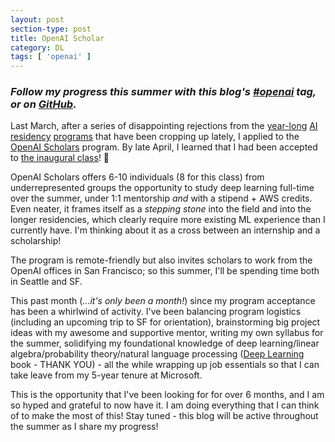 ```yaml
---
layout: post
section-type: post
title: OpenAI Scholar
category: DL
tags: [ 'openai' ]
---
```


### _Follow my progress this summer with this blog's [#openai](/tags/openai) tag, or on [GitHub](https://github.com/iconix/openai)._

Last March, after a series of disappointing rejections from the [year-long](https://research.google.com/teams/brain/residency/) [AI](https://research.fb.com/programs/facebook-ai-research-residency-program/) [residency](https://eng.uber.com/uber-ai-residency/) [programs](https://www.microsoft.com/en-us/research/academic-program/microsoft-ai-residency-program/) that have been cropping up lately, I applied to the [OpenAI Scholars](https://blog.openai.com/openai-scholars/) program. By late April, I learned that I had been accepted to [the inaugural class](https://blog.openai.com/openai-scholars-class-2018/)! 🎉

OpenAI Scholars offers 6-10 individuals (8 for this class) from underrepresented groups the opportunity to study deep learning full-time over the summer, under 1:1 mentorship _and_ with a stipend + AWS credits. Even neater, it frames itself as a _stepping stone_ into the field and into the longer residencies, which clearly require more existing ML experience than I currently have. I'm thinking about it as a cross between an internship and a scholarship!

The program is remote-friendly but also invites scholars to work from the OpenAI offices in San Francisco; so this summer, I'll be spending time both in Seattle and SF.

This past month (_...it's only been a month!_) since my program acceptance has been a whirlwind of activity. I've been balancing program logistics (including an upcoming trip to SF for orientation), brainstorming big project ideas with my awesome and supportive mentor, writing my own syllabus for the summer, solidifying my foundational knowledge of deep learning/linear algebra/probability theory/natural language processing ([Deep Learning](http://www.deeplearningbook.org/) book - THANK YOU) - all the while wrapping up job essentials so that I can take leave from my 5-year tenure at Microsoft.

This is the opportunity that I've been looking for for over 6 months, and I am so hyped and grateful to now have it. I am doing everything that I can think of to make the most of this! Stay tuned - this blog will be active throughout the summer as I share my progress!
